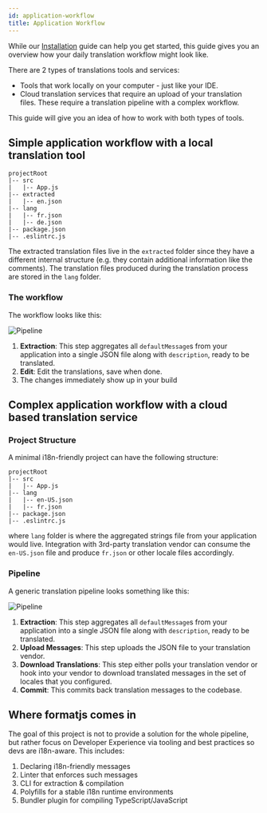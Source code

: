 ```yaml
---
id: application-workflow
title: Application Workflow
---
```


While our [Installation](./installation.md) guide can help you get started, this guide gives you an overview how your daily translation workflow might look like.

There are 2 types of translations tools and services: 
- Tools that work locally on your computer - just like your IDE.
- Cloud translation services that require an upload of your translation files. These require a translation pipeline with a complex workflow.

This guide will give you an idea of how to work with both types of tools.

## Simple application workflow with a local translation tool

```
projectRoot
|-- src
|   |-- App.js
|-- extracted
|   |-- en.json
|-- lang
|   |-- fr.json
|   |-- de.json
|-- package.json
|-- .eslintrc.js
```

The extracted translation files live in the `extracted` folder since they have a different internal structure (e.g. they contain additional information like the comments). The translation files produced during the translation process are stored in the `lang` folder. 

### The workflow

The workflow looks like this:

![Pipeline](/img/simple-workflow.svg)

1. **Extraction**: This step aggregates all `defaultMessage`s from your application into a single JSON file along with `description`, ready to be translated.
2. **Edit**: Edit the translations, save when done.
3. The changes immediately show up in your build



## Complex application workflow with a cloud based translation service

### Project Structure

A minimal i18n-friendly project can have the following structure:

```
projectRoot
|-- src
|   |-- App.js
|-- lang
|   |-- en-US.json
|   |-- fr.json
|-- package.json
|-- .eslintrc.js
```

where `lang` folder is where the aggregated strings file from your application would live. Integration with 3rd-party translation vendor can consume the `en-US.json` file and produce `fr.json` or other locale files accordingly.

### Pipeline

A generic translation pipeline looks something like this:

![Pipeline](/img/workflow.svg)

1. **Extraction**: This step aggregates all `defaultMessage`s from your application into a single JSON file along with `description`, ready to be translated.
2. **Upload Messages**: This step uploads the JSON file to your translation vendor.
3. **Download Translations**: This step either polls your translation vendor or hook into your vendor to download translated messages in the set of locales that you configured.
4. **Commit**: This commits back translation messages to the codebase.

## Where formatjs comes in

The goal of this project is not to provide a solution for the whole pipeline, but rather focus on Developer Experience via tooling and best practices so devs are i18n-aware. This includes:

1. Declaring i18n-friendly messages
2. Linter that enforces such messages
3. CLI for extraction & compilation
4. Polyfills for a stable i18n runtime environments
5. Bundler plugin for compiling TypeScript/JavaScript
